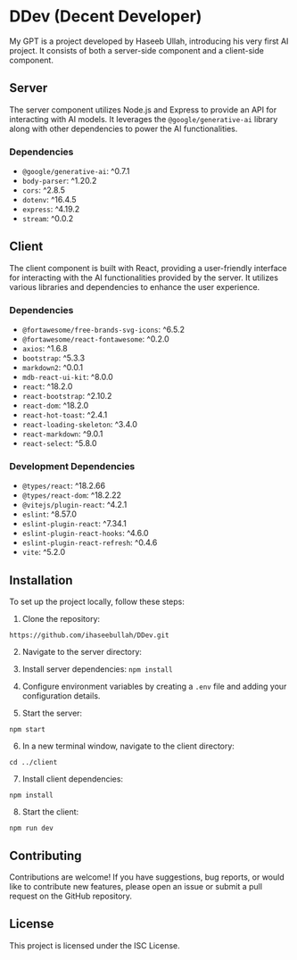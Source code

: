 # DDev (Decent Developer)

My GPT is a project developed by Haseeb Ullah, introducing his very first AI project. It consists of both a server-side component and a client-side component.

## Server

The server component utilizes Node.js and Express to provide an API for interacting with AI models. It leverages the `@google/generative-ai` library along with other dependencies to power the AI functionalities.

### Dependencies

- `@google/generative-ai`: ^0.7.1
- `body-parser`: ^1.20.2
- `cors`: ^2.8.5
- `dotenv`: ^16.4.5
- `express`: ^4.19.2
- `stream`: ^0.0.2

## Client

The client component is built with React, providing a user-friendly interface for interacting with the AI functionalities provided by the server. It utilizes various libraries and dependencies to enhance the user experience.

### Dependencies

- `@fortawesome/free-brands-svg-icons`: ^6.5.2
- `@fortawesome/react-fontawesome`: ^0.2.0
- `axios`: ^1.6.8
- `bootstrap`: ^5.3.3
- `markdown2`: ^0.0.1
- `mdb-react-ui-kit`: ^8.0.0
- `react`: ^18.2.0
- `react-bootstrap`: ^2.10.2
- `react-dom`: ^18.2.0
- `react-hot-toast`: ^2.4.1
- `react-loading-skeleton`: ^3.4.0
- `react-markdown`: ^9.0.1
- `react-select`: ^5.8.0

### Development Dependencies

- `@types/react`: ^18.2.66
- `@types/react-dom`: ^18.2.22
- `@vitejs/plugin-react`: ^4.2.1
- `eslint`: ^8.57.0
- `eslint-plugin-react`: ^7.34.1
- `eslint-plugin-react-hooks`: ^4.6.0
- `eslint-plugin-react-refresh`: ^0.4.6
- `vite`: ^5.2.0

## Installation

To set up the project locally, follow these steps:

1. Clone the repository:

`https://github.com/ihaseebullah/DDev.git`

2. Navigate to the server directory:

3. Install server dependencies:
`npm install`

4. Configure environment variables by creating a `.env` file and adding your configuration details.

5. Start the server:

`npm start`

6. In a new terminal window, navigate to the client directory:

`cd ../client`

7. Install client dependencies:

`npm install`

8. Start the client:

`npm run dev`


## Contributing

Contributions are welcome! If you have suggestions, bug reports, or would like to contribute new features, please open an issue or submit a pull request on the GitHub repository.

## License

This project is licensed under the ISC License.


